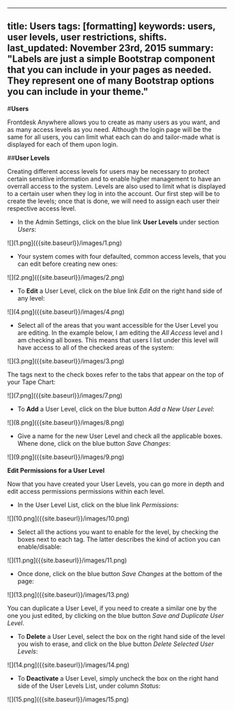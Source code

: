 
---
title: Users
tags: [formatting]
keywords: users, user levels, user restrictions, shifts.
last_updated: November 23rd, 2015
summary: "Labels are just a simple Bootstrap component that you can include in your pages as needed. They represent one of many Bootstrap options you can include in your theme."
---

#**Users**

Frontdesk Anywhere allows you to create as many users as you want, and as many access levels as you need. Although the login page will be the same for all users, you can limit what each can do and tailor-made what is displayed for each of them upon login.

##**User Levels**  

Creating different access levels for users may be necessary to protect certain sensitive information and to enable higher management to have an overrall access to the system. Levels are also used to limit what is displayed to a certain user when they log in into the account. Our first step will be to create the levels; once that is done, we will need to assign each user their respective access level.

 - In the Admin Settings, click on the blue link **User Levels** under section _Users_:  
 
 ![](1.png]({{site.baseurl}}/images/1.png)  
 
 - Your system comes with four defaulted, common access levels, that you can edit before creating new ones:
 
 ![](2.png]({{site.baseurl}}/images/2.png)    
 
 - To **Edit** a User Level, click on the blue link _Edit_ on the right hand side of any level:  
 
 ![](4.png]({{site.baseurl}}/images/4.png)  
 
 - Select all of the areas that you want accessible for the User Level you are editing. In the example below, I am editing the _All Access_ level and I am checking all boxes. This means that users I list under this level will have access to all of the checked areas of the system:  
 
 ![](3.png]({{site.baseurl}}/images/3.png)  
 
The tags next to the check boxes refer to the tabs that appear on the top of your Tape Chart:  

![](7.png]({{site.baseurl}}/images/7.png)  

 - To **Add** a User Level, click on the blue button _Add a New User Level_:  
 
 ![](8.png]({{site.baseurl}}/images/8.png)  
 
 - Give a name for the new User Level and check all the applicable boxes. Whene done, click on the blue button _Save Changes_:  
 
 ![](9.png]({{site.baseurl}}/images/9.png)  
 
 **Edit Permissions for a User Level**
 
 Now that you have created your User Levels, you can go more in depth and edit access permissions permissions within each level.
 
 - In the User Level List, click on the blue link _Permissions_:  
 
 ![](10.png]({{site.baseurl}}/images/10.png)  
 
 - Select all the actions you want to enable for the level, by checking the boxes next to each tag. The latter describes the kind of action you can enable/disable:  
 
 ![](11.png]({{site.baseurl}}/images/11.png)  
 
 - Once done, click on the blue button _Save Changes_ at the bottom of the page:  
 
 ![](13.png]({{site.baseurl}}/images/13.png)  
 
 You can duplicate a User Level, if you need to create a similar one by the one you just edited, by clicking on the blue button _Save and Duplicate User Level_.  
 
 - To **Delete** a User Level, select the box on the right hand side of the level you wish to erase, and click on the blue button _Delete Selected User Levels_:  
 
 ![](14.png]({{site.baseurl}}/images/14.png)  
 
 - To **Deactivate** a User Level, simply uncheck the box on the right hand side of the User Levels List, under column _Status_:  
 
 ![](15.png]({{site.baseurl}}/images/15.png)
